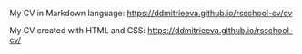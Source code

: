 My CV in Markdown language:
https://ddmitrieeva.github.io/rsschool-cv/cv

My CV created with HTML and CSS:
https://ddmitrieeva.github.io/rsschool-cv/